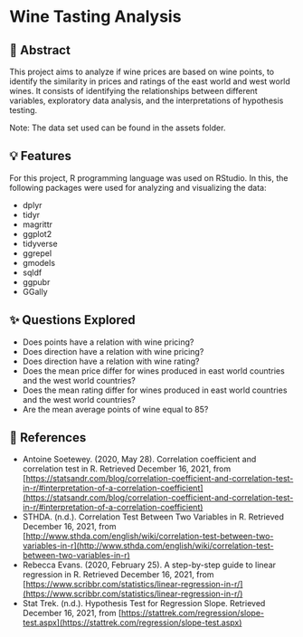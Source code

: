 # Wine Tasting Analysis

## :pushpin: Abstract
This project aims to analyze if wine prices are based on wine points, to identify the similarity in prices and ratings of the east world and west world wines. It consists of identifying the relationships between different variables, exploratory data analysis, and the interpretations of hypothesis testing. 

Note: The data set used can be found in the assets folder. 

## :bulb: Features
For this project, R programming language was used on RStudio. In this, the following packages were used for analyzing and visualizing the data:
* dplyr
* tidyr
* magrittr
* ggplot2
* tidyverse
* ggrepel
* gmodels
* sqldf
* ggpubr
* GGally

## :sparkles: Questions Explored
* Does points have a relation with wine pricing?
* Does direction have a relation with wine pricing?
* Does direction have a relation with wine rating?
* Does the mean price differ for wines produced in east world countries and the west world countries?
* Does the mean rating differ for wines produced in east world countries and the west world countries?
* Are the mean average points of wine equal to 85?

## :memo: References
* Antoine Soetewey. (2020, May 28). Correlation  coefficient  and  correlation  test  in  R. Retrieved December 16,  2021, from [https://statsandr.com/blog/correlation-coefficient-and-correlation-test-in-r/#interpretation-of-a-correlation-coefficient](https://statsandr.com/blog/correlation-coefficient-and-correlation-test-in-r/#interpretation-of-a-correlation-coefficient)
* STHDA. (n.d.). Correlation  Test  Between  Two  Variables  in  R. Retrieved December 16, 2021, from [http://www.sthda.com/english/wiki/correlation-test-between-two-variables-in-r](http://www.sthda.com/english/wiki/correlation-test-between-two-variables-in-r)
* Rebecca Evans. (2020, February 25). A  step-by-step  guide  to  linear  regression  in  R. Retrieved December 16, 2021, from [https://www.scribbr.com/statistics/linear-regression-in-r/](https://www.scribbr.com/statistics/linear-regression-in-r/)
* Stat Trek. (n.d.). Hypothesis  Test  for  Regression  Slope. Retrieved December 16, 2021, from [https://stattrek.com/regression/slope-test.aspx](https://stattrek.com/regression/slope-test.aspx)